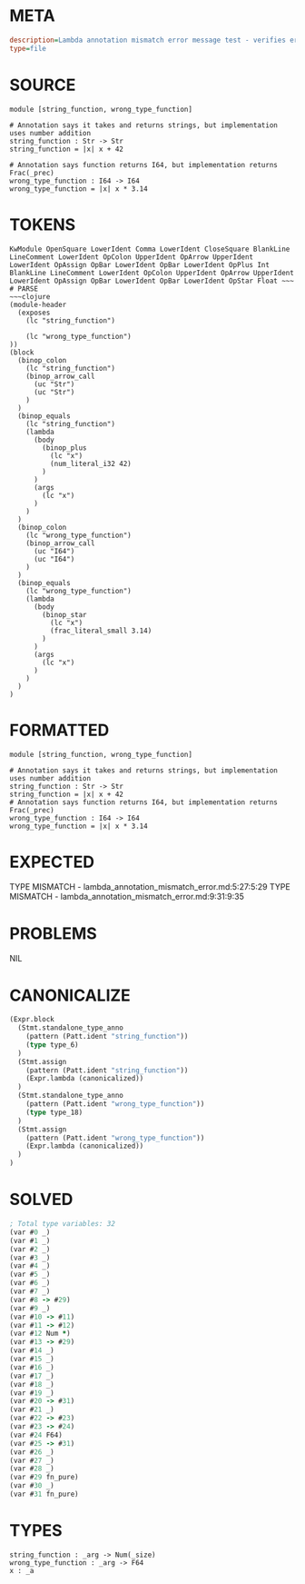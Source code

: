 # META
~~~ini
description=Lambda annotation mismatch error message test - verifies error messages assume annotation is correct and implementation is wrong
type=file
~~~
# SOURCE
~~~roc
module [string_function, wrong_type_function]

# Annotation says it takes and returns strings, but implementation uses number addition
string_function : Str -> Str
string_function = |x| x + 42

# Annotation says function returns I64, but implementation returns Frac(_prec)
wrong_type_function : I64 -> I64
wrong_type_function = |x| x * 3.14
~~~
# TOKENS
~~~text
KwModule OpenSquare LowerIdent Comma LowerIdent CloseSquare BlankLine LineComment LowerIdent OpColon UpperIdent OpArrow UpperIdent LowerIdent OpAssign OpBar LowerIdent OpBar LowerIdent OpPlus Int BlankLine LineComment LowerIdent OpColon UpperIdent OpArrow UpperIdent LowerIdent OpAssign OpBar LowerIdent OpBar LowerIdent OpStar Float ~~~
# PARSE
~~~clojure
(module-header
  (exposes
    (lc "string_function")

    (lc "wrong_type_function")
))
(block
  (binop_colon
    (lc "string_function")
    (binop_arrow_call
      (uc "Str")
      (uc "Str")
    )
  )
  (binop_equals
    (lc "string_function")
    (lambda
      (body
        (binop_plus
          (lc "x")
          (num_literal_i32 42)
        )
      )
      (args
        (lc "x")
      )
    )
  )
  (binop_colon
    (lc "wrong_type_function")
    (binop_arrow_call
      (uc "I64")
      (uc "I64")
    )
  )
  (binop_equals
    (lc "wrong_type_function")
    (lambda
      (body
        (binop_star
          (lc "x")
          (frac_literal_small 3.14)
        )
      )
      (args
        (lc "x")
      )
    )
  )
)
~~~
# FORMATTED
~~~roc
module [string_function, wrong_type_function]

# Annotation says it takes and returns strings, but implementation uses number addition
string_function : Str -> Str
string_function = |x| x + 42
# Annotation says function returns I64, but implementation returns Frac(_prec)
wrong_type_function : I64 -> I64
wrong_type_function = |x| x * 3.14
~~~
# EXPECTED
TYPE MISMATCH - lambda_annotation_mismatch_error.md:5:27:5:29
TYPE MISMATCH - lambda_annotation_mismatch_error.md:9:31:9:35
# PROBLEMS
NIL
# CANONICALIZE
~~~clojure
(Expr.block
  (Stmt.standalone_type_anno
    (pattern (Patt.ident "string_function"))
    (type type_6)
  )
  (Stmt.assign
    (pattern (Patt.ident "string_function"))
    (Expr.lambda (canonicalized))
  )
  (Stmt.standalone_type_anno
    (pattern (Patt.ident "wrong_type_function"))
    (type type_18)
  )
  (Stmt.assign
    (pattern (Patt.ident "wrong_type_function"))
    (Expr.lambda (canonicalized))
  )
)
~~~
# SOLVED
~~~clojure
; Total type variables: 32
(var #0 _)
(var #1 _)
(var #2 _)
(var #3 _)
(var #4 _)
(var #5 _)
(var #6 _)
(var #7 _)
(var #8 -> #29)
(var #9 _)
(var #10 -> #11)
(var #11 -> #12)
(var #12 Num *)
(var #13 -> #29)
(var #14 _)
(var #15 _)
(var #16 _)
(var #17 _)
(var #18 _)
(var #19 _)
(var #20 -> #31)
(var #21 _)
(var #22 -> #23)
(var #23 -> #24)
(var #24 F64)
(var #25 -> #31)
(var #26 _)
(var #27 _)
(var #28 _)
(var #29 fn_pure)
(var #30 _)
(var #31 fn_pure)
~~~
# TYPES
~~~roc
string_function : _arg -> Num(_size)
wrong_type_function : _arg -> F64
x : _a
~~~
